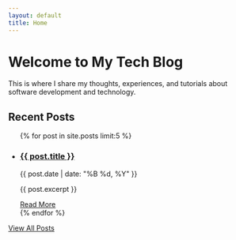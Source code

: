 ```yaml
---
layout: default
title: Home
---
```


# Welcome to My Tech Blog

This is where I share my thoughts, experiences, and tutorials about software development and technology.

## Recent Posts

<ul class="post-list">
  {% for post in site.posts limit:5 %}
    <li>
      <h3>
        <a href="{{ post.url | relative_url }}">{{ post.title }}</a>
      </h3>
      <span class="post-date">{{ post.date | date: "%B %d, %Y" }}</span>
      <p>{{ post.excerpt }}</p>
      <a href="{{ post.url | relative_url }}" class="read-more">Read More</a>
    </li>
  {% endfor %}
</ul>

<a href="{{ '/blog' | relative_url }}" class="all-posts">View All Posts</a>
